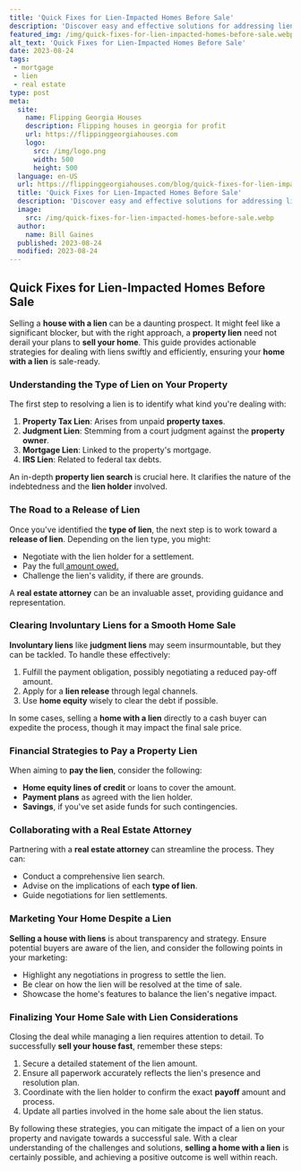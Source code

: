 ```yaml
---
title: 'Quick Fixes for Lien-Impacted Homes Before Sale'
description: 'Discover easy and effective solutions for addressing liens on homes before selling. Get curious about quick fixes to ensure a smooth sale process.'
featured_img: /img/quick-fixes-for-lien-impacted-homes-before-sale.webp
alt_text: 'Quick Fixes for Lien-Impacted Homes Before Sale'
date: 2023-08-24
tags:
 - mortgage
 - lien
 - real estate
type: post
meta:
  site:
    name: Flipping Georgia Houses
    description: Flipping houses in georgia for profit
    url: https://flippinggeorgiahouses.com
    logo:
      src: /img/logo.png
      width: 500
      height: 500
  language: en-US
  url: https://flippinggeorgiahouses.com/blog/quick-fixes-for-lien-impacted-homes-before-sale
  title: 'Quick Fixes for Lien-Impacted Homes Before Sale'
  description: 'Discover easy and effective solutions for addressing liens on homes before selling. Get curious about quick fixes to ensure a smooth sale process.'
  image:
    src: /img/quick-fixes-for-lien-impacted-homes-before-sale.webp
  author:
    name: Bill Gaines
  published: 2023-08-24
  modified: 2023-08-24
---
```



## Quick Fixes for Lien-Impacted Homes Before Sale

Selling a **house with a lien** can be a daunting prospect. It might feel like a significant blocker, but with the right approach, a **property lien** need not derail your plans to **sell your home**. This guide provides actionable strategies for dealing with liens swiftly and efficiently, ensuring your **home with a lien** is sale-ready.

### Understanding the Type of Lien on Your Property

The first step to resolving a lien is to identify what kind you're dealing with:

1. **Property Tax Lien**: Arises from unpaid **property taxes**.
2. **Judgment Lien**: Stemming from a court judgment against the **property owner**.
3. **Mortgage Lien**: Linked to the property's mortgage.
4. **IRS Lien**: Related to federal tax debts.

An in-depth **property lien search** is crucial here. It clarifies the nature of the indebtedness and the **lien holder** involved.

### The Road to a Release of Lien

Once you've identified the **type of lien**, the next step is to work toward a **release of lien**. Depending on the lien type, you might:
  - Negotiate with the lien holder for a settlement.
  - Pay the full[  amount   owed.](https://flippinggeorgiahouses.com/blog/post-sale-lien-tracking-and-resolution)
  - Challenge the lien's validity, if there are grounds.

A **real estate attorney** can be an invaluable asset, providing guidance and representation.

### Clearing Involuntary Liens for a Smooth Home Sale

**Involuntary liens** like **judgment liens** may seem insurmountable, but they can be tackled. To handle these effectively:

1. Fulfill the payment obligation, possibly negotiating a reduced pay-off amount.
2. Apply for a **lien release** through legal channels.
3. Use **home equity** wisely to clear the debt if possible.

In some cases, selling a **home with a lien** directly to a cash buyer can expedite the process, though it may impact the final sale price.

### Financial Strategies to Pay a Property Lien

When aiming to **pay the lien**, consider the following:
  - **Home equity lines of credit** or loans to cover the amount.
  - **Payment plans** as agreed with the lien holder.
  - **Savings**, if you've set aside funds for such contingencies.

### Collaborating with a Real Estate Attorney

Partnering with a **real estate attorney** can streamline the process. They can:
  - Conduct a comprehensive lien search.
  - Advise on the implications of each **type of lien**.
  - Guide negotiations for lien settlements.

### Marketing Your Home Despite a Lien

**Selling a house with liens** is about transparency and strategy. Ensure potential buyers are aware of the lien, and consider the following points in your marketing:
  - Highlight any negotiations in progress to settle the lien.
  - Be clear on how the lien will be resolved at the time of sale.
  - Showcase the home's features to balance the lien's negative impact.

### Finalizing Your Home Sale with Lien Considerations

Closing the deal while managing a lien requires attention to detail. To successfully **sell your house fast**, remember these steps:

1. Secure a detailed statement of the lien amount.
2. Ensure all paperwork accurately reflects the lien's presence and resolution plan.
3. Coordinate with the lien holder to confirm the exact **payoff** amount and process.
4. Update all parties involved in the home sale about the lien status.

By following these strategies, you can mitigate the impact of a lien on your property and navigate towards a successful sale. With a clear understanding of the challenges and solutions, **selling a home with a lien** is certainly possible, and achieving a positive outcome is well within reach.